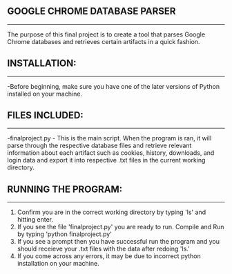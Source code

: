 ## GOOGLE CHROME DATABASE PARSER
***
The purpose of this final project is to create a tool that parses Google Chrome databases and retrieves certain artifacts in a quick fashion.

## INSTALLATION:
***
-Before beginning, make sure you have one of the later versions of Python installed on your machine. 

## FILES INCLUDED:
***
-finalproject.py - This is the main script. When the program is ran, it will parse through the respective database files and retrieve relevant information about each artifact such as cookies, history, downloads, and login data and export it into respective .txt files in the current working directory.

## RUNNING THE PROGRAM:
***
1) Confirm you are in the correct working directory by typing 'ls' and hitting enter.
2) If you see the file 'finalproject.py' you are ready to run. Compile and Run by typing 'python finalproject.py'
3) If you see a prompt then you have successful run the program and you should receieve your .txt files with the data after redoing 'ls.'
4) If you come across any errors, it may be due to incorrect python installation on your machine.
